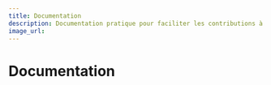 ```yaml
---
title: Documentation
description: Documentation pratique pour faciliter les contributions à Daktary.
image_url: 
---
```


# Documentation
